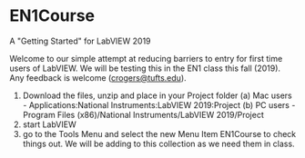 # EN1Course
 A "Getting Started" for LabVIEW 2019

Welcome to our simple attempt at reducing barriers to entry for first time users of LabVIEW.  We will be testing this in the EN1 class this fall (2019).  Any feedback is welcome (crogers@tufts.edu).

1. Download the files, unzip and place in your Project folder (a) Mac users - Applications:National Instruments:LabVIEW 2019:Project (b) PC users - Program Files (x86)/National Instruments/LabVIEW 2019/Project
2. start LabVIEW
3. go to the Tools Menu and select the new Menu Item EN1Course to check things out.  We will be adding to this collection as we need them in class.
